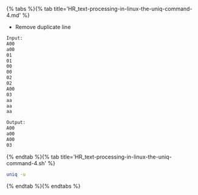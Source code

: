 {% tabs %}{% tab title='HR_text-processing-in-linux-the-uniq-command-4.md' %}

* Remove duplicate line

```txt
Input:
A00
a00
01
01
00
00
02
02
A00
03
aa
aa
aa

Output:
A00
a00
A00
03
```

{% endtab %}{% tab title='HR_text-processing-in-linux-the-uniq-command-4.sh' %}

```sh
uniq -u
```

{% endtab %}{% endtabs %}
